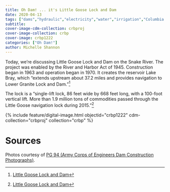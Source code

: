 ```yaml
---
title: Oh Dam! ... it's Little Goose Lock and Dam
date: 2020-04-13
tags: ["dams","hydraulic","electricity","water","irrigation","Columbia River","Columbia River Basin"]
subtitle: 
cover-image-cdm-collection: crbproj
cover-image-collection: crbp
cover-image: crbp1222
categories: ["Oh Dam!"]
author: Michelle Shannon
---
```


Today, we’re discussing Little Goose Lock and Dam on the
Snake River. The project was enabled by the River and Harbor Act of 1945.
Construction began in 1963 and operation began in 1970. It creates the
reservoir Lake Bray, which “extends upstream about 37.2 miles and provides
navigation to Lower Granite Lock and Dam.”[^1]

The lock is a “single-lift lock, 86 feet wide by 668 feet
long, with a 100-foot vertical lift. More than 1.9 million tons of commodities
passed through the Little Goose navigation lock during 2015.”[^1]

{% include feature/digital-image.html objectid="crbp1222" cdm-collection="crbproj" collection="crbp" %}

# Sources

[^1]: [Little Goose Lock and Dam](https://www.nww.usace.army.mil/Locations/District-Locks-and-Dams/Little-Goose-Lock-and-Dam/)

Photos courtesy of [PG 94 (Army Corps of Engineers Dam Construction Photographs)](https://archiveswest.orbiscascade.org/ark:/80444/xv165618/op=fstyle.aspx?t=k&amp;q=).
